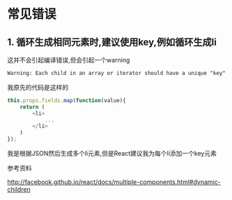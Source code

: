 # 常见错误

## 1. 循环生成相同元素时,建议使用key,例如循环生成li

这并不会引起编译错误,但会引起一个warning

```xml
Warning: Each child in an array or iterator should have a unique "key" prop.
```

我原先的代码是这样的


```javascript
this.props.fields.map(function(value){
    return (
        <li>
            ...
        </li>
    )
});
```

我是根据JSON然后生成多个li元素,但是React建议我为每个li添加一个key元素

参考资料

<http://facebook.github.io/react/docs/multiple-components.html#dynamic-children>